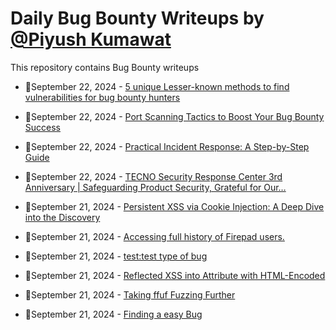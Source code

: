 # Daily Bug Bounty Writeups by [@Piyush Kumawat](https://twitter.com/piyush_supiy) 
This repository contains Bug Bounty writeups

<!-- BLOG-POST-LIST:START -->
 - 💯September 22, 2024 - [5 unique Lesser-known methods to find vulnerabilities for bug bounty hunters](https://harish45.medium.com/5-unique-lesser-known-methods-to-find-vulnerabilities-for-bug-bounty-hunters-03799e73c153?source=rss------bug_bounty-5) 

 - 💯September 22, 2024 - [Port Scanning Tactics to Boost Your Bug Bounty Success](https://bevijaygupta.medium.com/port-scanning-tactics-to-boost-your-bug-bounty-success-5d46191fa92e?source=rss------bug_bounty-5) 

 - 💯September 22, 2024 - [Practical Incident Response: A Step-by-Step Guide](https://medium.com/@paritoshblogs/practical-incident-response-a-step-by-step-guide-290dadca6e2d?source=rss------bug_bounty-5) 

 - 💯September 22, 2024 - [TECNO Security Response Center 3rd Anniversary | Safeguarding Product Security, Grateful for Our…](https://medium.com/@security.tecno/tecno-security-response-center-3rd-anniversary-safeguarding-product-security-grateful-for-our-550016adce10?source=rss------bug_bounty-5) 

 - 💯September 21, 2024 - [Persistent XSS via Cookie Injection: A Deep Dive into the Discovery](https://medium.com/@ayushkr99732/xss-via-cookie-injection-a-deep-dive-into-the-discovery-9ef70e22eceb?source=rss------bug_bounty-5) 

 - 💯September 21, 2024 - [Accessing full history of Firepad users.](https://medium.com/@adityaahuja.work/accessing-full-history-of-firepad-users-ddc889e73936?source=rss------bug_bounty-5) 

 - 💯September 21, 2024 - [test:test type of bug](https://medium.com/@bxrowski0x/test-test-type-of-bug-cfb352d9bf85?source=rss------bug_bounty-5) 

 - 💯September 21, 2024 - [Reflected XSS into Attribute with HTML-Encoded](https://medium.com/@codingbolt.in/reflected-xss-into-attribute-with-html-encoded-ffe97e2c1439?source=rss------bug_bounty-5) 

 - 💯September 21, 2024 - [Taking ffuf Fuzzing Further](https://medium.com/@learntheshell/taking-ffuf-fuzzing-further-016be44d0b07?source=rss------bug_bounty-5) 

 - 💯September 21, 2024 - [Finding a easy Bug](https://medium.com/@loyalonlytoday/finding-a-easy-bug-caed2e199b1d?source=rss------bug_bounty-5) 
<!-- BLOG-POST-LIST:END -->
